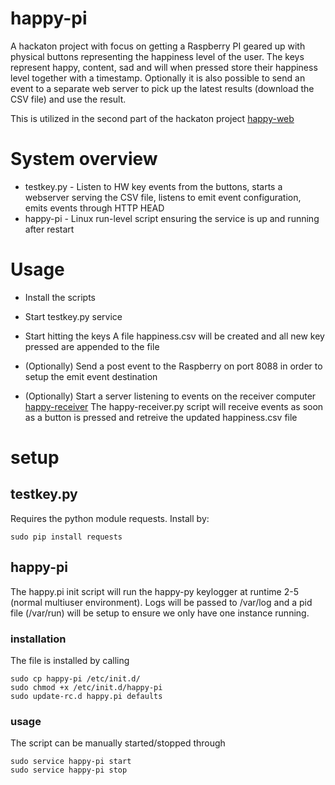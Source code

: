 # happy-pi
A hackaton project with focus on getting a Raspberry PI geared up with physical buttons
representing the happiness level of the user. The keys represent happy, content, sad and will
when pressed store their happiness level together with a timestamp. Optionally it is also 
possible to send an event to a separate web server to pick up the latest results (download
the CSV file) and use the result. 

This is utilized in the second part of the hackaton project [happy-web](https://github.com/JohanBjerning/happy-web)

# System overview
* testkey.py - Listen to HW key events from the buttons, starts a webserver serving the CSV file, 
listens to emit event configuration, emits events through HTTP HEAD
* happy-pi - Linux run-level script ensuring the service is up and running after restart

# Usage
* Install the scripts
* Start testkey.py service
* Start hitting the keys
A file happiness.csv will be created and all new key pressed are appended to the file

* (Optionally) Send a post event to the Raspberry on port 8088 in order to setup the emit event destination
* (Optionally) Start a server listening to events on the receiver computer [happy-receiver](https://github.com/JohanBjerning/happy-web/blob/master/happy-receiver.py)
The happy-receiver.py script will receive events as soon as a button is pressed and retreive the updated
happiness.csv file

# setup
## testkey.py ##
Requires the python module requests. Install by:
```
sudo pip install requests
```

## happy-pi ##
The happy.pi init script will run the happy-py keylogger at runtime 2-5 (normal multiuser environment). Logs will be passed to /var/log and a pid file (/var/run) will be setup to ensure we only have one instance running.

### installation ###
The file is installed by calling 
```
sudo cp happy-pi /etc/init.d/
sudo chmod +x /etc/init.d/happy-pi
sudo update-rc.d happy.pi defaults
```

### usage ###
The script can be manually started/stopped through 
```
sudo service happy-pi start
sudo service happy-pi stop
```
